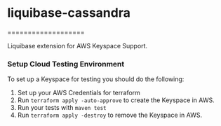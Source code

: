 # liquibase-cassandra 
<!--[![Build and Test Extention](https://github.com/liquibase/liquibase-cassandra/actions/workflows/build.yml/badge.svg)](https://github.com/liquibase/liquibase-cassandra/actions/workflows/build.yml)-->
===================

Liquibase extension for AWS Keyspace Support.

### Setup Cloud Testing Environment

To set up a Keyspace for testing you should do the following:

1. Set up your AWS Credentials for terraform
2. Run `terraform apply -auto-approve` to create the Keyspace in AWS.
3. Run your tests with `maven test`
4. Run `terraform apply -destroy` to remove the Keyspace in AWS.

